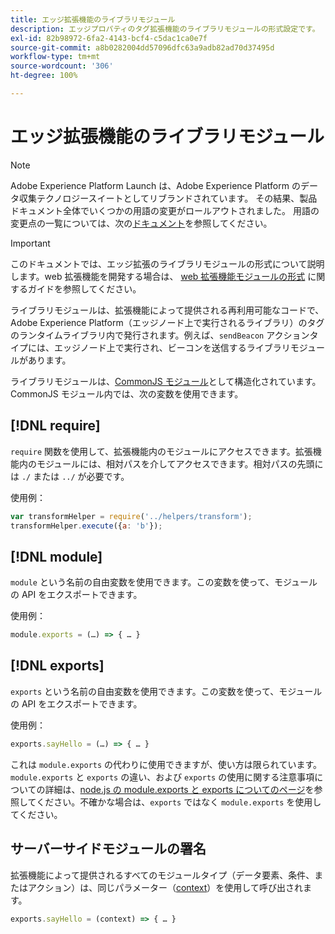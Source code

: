 ```yaml
---
title: エッジ拡張機能のライブラリモジュール
description: エッジプロパティのタグ拡張機能のライブラリモジュールの形式設定です。
exl-id: 82b98972-6fa2-4143-bcf4-c5dac1ca0e7f
source-git-commit: a8b0282004dd57096dfc63a9adb82ad70d37495d
workflow-type: tm+mt
source-wordcount: '306'
ht-degree: 100%

---
```


# エッジ拡張機能のライブラリモジュール

>[!NOTE]
>
>Adobe Experience Platform Launch は、Adobe Experience Platform のデータ収集テクノロジースイートとしてリブランドされています。 その結果、製品ドキュメント全体でいくつかの用語の変更がロールアウトされました。 用語の変更点の一覧については、次の[ドキュメント](../../term-updates.md)を参照してください。

>[!IMPORTANT]
>
>このドキュメントでは、エッジ拡張のライブラリモジュールの形式について説明します。web 拡張機能を開発する場合は、 [web 拡張機能モジュールの形式](../web/format.md) に関するガイドを参照してください。

ライブラリモジュールは、拡張機能によって提供される再利用可能なコードで、Adobe Experience Platform（エッジノード上で実行されるライブラリ）のタグのランタイムライブラリ内で発行されます。例えば、`sendBeacon` アクションタイプには、エッジノード上で実行され、ビーコンを送信するライブラリモジュールがあります。

ライブラリモジュールは、[CommonJS モジュール](http://wiki.commonjs.org/wiki/Modules/1.1.1)として構造化されています。CommonJS モジュール内では、次の変数を使用できます。

## [!DNL require]

`require` 関数を使用して、拡張機能内のモジュールにアクセスできます。拡張機能内のモジュールには、相対パスを介してアクセスできます。相対パスの先頭には `./` または `../` が必要です。

使用例：

```js
var transformHelper = require('../helpers/transform');
transformHelper.execute({a: 'b'});
```

## [!DNL module]

`module` という名前の自由変数を使用できます。この変数を使って、モジュールの API をエクスポートできます。

使用例：

```js
module.exports = (…) => { … }
```

## [!DNL exports]

`exports` という名前の自由変数を使用できます。この変数を使って、モジュールの API をエクスポートできます。

使用例：

```js
exports.sayHello = (…) => { … }
```

これは `module.exports` の代わりに使用できますが、使い方は限られています。`module.exports` と `exports` の違い、および `exports` の使用に関する注意事項についての詳細は、[node.js の module.exports と exports についてのページ](https://www.sitepoint.com/understanding-module-exports-exports-node-js/)を参照してください。不確かな場合は、`exports` ではなく `module.exports` を使用してください。

## サーバーサイドモジュールの署名

拡張機能によって提供されるすべてのモジュールタイプ（データ要素、条件、またはアクション）は、同じパラメーター（[context](./context.md)）を使用して呼び出されます。

```js
exports.sayHello = (context) => { … }
```
